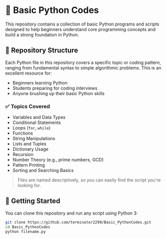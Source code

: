 # 🐍 Basic Python Codes

This repository contains a collection of basic Python programs and scripts designed to help beginners understand core programming concepts and build a strong foundation in Python.

## 📁 Repository Structure

Each Python file in this repository covers a specific topic or coding pattern, ranging from fundamental syntax to simple algorithmic problems. This is an excellent resource for:
- Beginners learning Python
- Students preparing for coding interviews
- Anyone brushing up their basic Python skills

### ✅ Topics Covered

- Variables and Data Types
- Conditional Statements
- Loops (`for`, `while`)
- Functions
- String Manipulations
- Lists and Tuples
- Dictionary Usage
- Recursion
- Number Theory (e.g., prime numbers, GCD)
- Pattern Printing
- Sorting and Searching Basics

> Files are named descriptively, so you can easily find the script you're looking for.

## 🚀 Getting Started

You can clone this repository and run any script using Python 3:

```bash
git clone https://github.com/terminator2299/Basic_PythonCodes.git
cd Basic_PythonCodes
python filename.py
